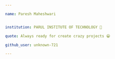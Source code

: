 ```yaml
---

name: Paresh Maheshwari 


institution: PARUL INSTITUTE OF TECHNOLOGY 🚩 

quote: Always ready for create crazy projects 😁

github_user: unknown-721

---
```

